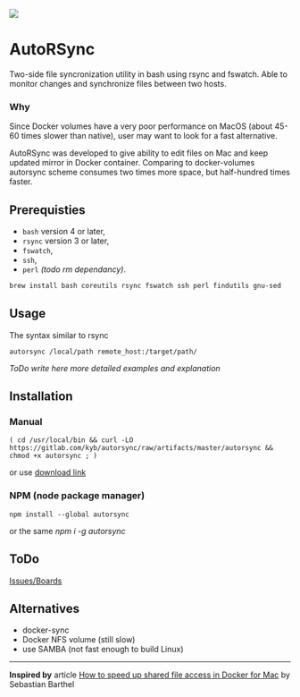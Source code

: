 [![](https://gitlab.com/kyb/autorsync/badges/master/pipeline.svg)](https://gitlab.com/kyb/autorsync/pipelines?scope=branches)

# AutoRSync
Two-side file syncronization utility in bash using rsync and fswatch.
Able to monitor changes and synchronize files between two hosts.

### Why
Since Docker volumes have a very poor performance on MacOS (about 45-60 times slower than native), 
user may want to look for a fast alternative.

AutoRSync was developed to give ability to edit files on Mac and keep updated mirror in Docker container.
Comparing to docker-volumes autorsync scheme consumes two times more space, but half-hundred times faster. 

## Prerequisties
*  `bash` version 4 or later, 
*  `rsync` version 3 or later,
*  `fswatch`, 
*  `ssh`, 
*  `perl` *(todo rm dependancy)*.

```sh
brew install bash coreutils rsync fswatch ssh perl findutils gnu-sed
```

## Usage
The syntax similar to rsync
```
autorsync /local/path remote_host:/target/path/
```
*ToDo write here more detailed examples and explanation*

## Installation

### Manual

    ( cd /usr/local/bin && curl -LO https://gitlab.com/kyb/autorsync/raw/artifacts/master/autorsync && chmod +x autorsync ; ) 

or use [download link](https://gitlab.com/kyb/autorsync/raw/artifacts/master/autorsync)

### NPM (node package manager)

    npm install --global autorsync
    
or the same *npm i -g autorsync*

## ToDo
[Issues/Boards](https://gitlab.com/kyb/autorsync/-/boards)

## Alternatives
* docker-sync
* Docker NFS volume (still slow)
* use SAMBA (not fast enough to build Linux)

---
**Inspired by** article [How to speed up shared file access in Docker for Mac][2] by Sebastian Barthel

  [2]: https://medium.freecodecamp.org/speed-up-file-access-in-docker-for-mac-fbeee65d0ee7
